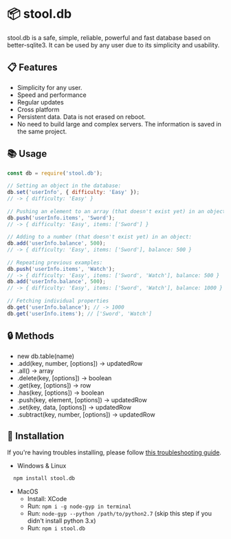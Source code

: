 
# 📦 stool.db
stool.db is a safe, simple, reliable, powerful and fast database based on better-sqlite3. It can be used by any user due to its simplicity and usability.

## 📋 Features

- Simplicity for any user.
- Speed and performance
- Regular updates
- Cross platform
- Persistent data. Data is not erased on reboot.
- No need to build large and complex servers. The information is saved in the same project.
  
## 📚 Usage

```javascript
const db = require('stool.db');
 
// Setting an object in the database:
db.set('userInfo', { difficulty: 'Easy' });
// -> { difficulty: 'Easy' }
 
// Pushing an element to an array (that doesn't exist yet) in an object:
db.push('userInfo.items', 'Sword');
// -> { difficulty: 'Easy', items: ['Sword'] }
 
// Adding to a number (that doesn't exist yet) in an object:
db.add('userInfo.balance', 500);
// -> { difficulty: 'Easy', items: ['Sword'], balance: 500 }
 
// Repeating previous examples:
db.push('userInfo.items', 'Watch');
// -> { difficulty: 'Easy', items: ['Sword', 'Watch'], balance: 500 }
db.add('userInfo.balance', 500);
// -> { difficulty: 'Easy', items: ['Sword', 'Watch'], balance: 1000 }
 
// Fetching individual properties
db.get('userInfo.balance'); // -> 1000
db.get('userInfo.items'); // ['Sword', 'Watch']
```

## 🔒 Methods

- new db.table(name)
- .add(key, number, [options]) -> updatedRow
- .all() -> array
- .delete(key, [options]) -> boolean
- .get(key, [options]) -> row
- .has(key, [options]) -> boolean
- .push(key, element, [options]) -> updatedRow
- .set(key, data, [options]) -> updatedRow
- .subtract(key, number, [options]) -> updatedRow

  
## 🔖 Installation

If you're having troubles installing, please follow [this troubleshooting guide](https://github.com/JoshuaWise/better-sqlite3/blob/master/docs/troubleshooting.md).

- Windows & Linux
```bash
  npm install stool.db
```

- MacOS
    - Install: XCode
    - Run: `npm i -g node-gyp in terminal`
    - Run: `node-gyp --python /path/to/python2.7` (skip this step if you didn't install python 3.x)
    - Run: `npm i stool.db`